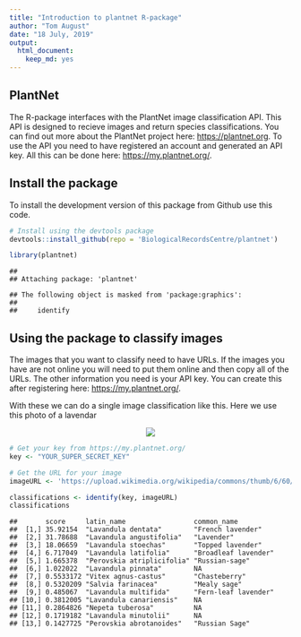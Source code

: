 ```yaml
---
title: "Introduction to plantnet R-package"
author: "Tom August"
date: "18 July, 2019"
output: 
  html_document: 
    keep_md: yes
---
```




## PlantNet

The R-package interfaces with the PlantNet image classification API. This API is designed to recieve images and return species classifications. You can find out more about the PlantNet project here: https://plantnet.org. To use the API you need to have registered an account and generated an API key. All this can be done here: https://my.plantnet.org/.

## Install the package

To install the development version of this package from Github use this code.


```r
# Install using the devtools package
devtools::install_github(repo = 'BiologicalRecordsCentre/plantnet')
```

```r
library(plantnet)
```

```
## 
## Attaching package: 'plantnet'
```

```
## The following object is masked from 'package:graphics':
## 
##     identify
```

## Using the package to classify images

The images that you want to classify need to have URLs. If the images you have are not online you will need to put them online and then copy all of the URLs. The other information you need is your API key. You can create this after registering here:  https://my.plantnet.org/.

With these we can do a single image classification like this. Here we use this photo of a lavendar

<center><img src="https://upload.wikimedia.org/wikipedia/commons/thumb/6/60/Single_lavendar_flower02.jpg/800px-Single_lavendar_flower02.jpg"></center>


```r
# Get your key from https://my.plantnet.org/
key <- "YOUR_SUPER_SECRET_KEY"
```

```r
# Get the URL for your image
imageURL <- 'https://upload.wikimedia.org/wikipedia/commons/thumb/6/60/Single_lavendar_flower02.jpg/800px-Single_lavendar_flower02.jpg'
```

```r
classifications <- identify(key, imageURL)
classifications
```

```
##       score     latin_name                 common_name         
##  [1,] 35.92154  "Lavandula dentata"        "French lavender"   
##  [2,] 31.78688  "Lavandula angustifolia"   "Lavender"          
##  [3,] 18.06659  "Lavandula stoechas"       "Topped lavender"   
##  [4,] 6.717049  "Lavandula latifolia"      "Broadleaf lavender"
##  [5,] 1.665378  "Perovskia atriplicifolia" "Russian-sage"      
##  [6,] 1.022022  "Lavandula pinnata"        NA                  
##  [7,] 0.5533172 "Vitex agnus-castus"       "Chasteberry"       
##  [8,] 0.5320209 "Salvia farinacea"         "Mealy sage"        
##  [9,] 0.485067  "Lavandula multifida"      "Fern-leaf lavender"
## [10,] 0.3812005 "Lavandula canariensis"    NA                  
## [11,] 0.2864826 "Nepeta tuberosa"          NA                  
## [12,] 0.1719182 "Lavandula minutolii"      NA                  
## [13,] 0.1427725 "Perovskia abrotanoides"   "Russian Sage"
```
